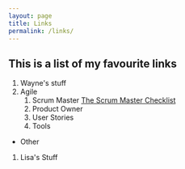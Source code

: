 ```yaml
---
layout: page
title: Links
permalink: /links/
---
```


This is a list of my favourite links
------------------------------------

1. Wayne's stuff
1. Agile
    1. Scrum Master [The Scrum Master Checklist](http://scrummasterchecklist.org/)
    1. Product Owner
    1. User Stories
    1. Tools
* Other
1. Lisa's Stuff
